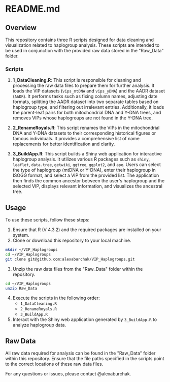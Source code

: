 # README.md

## Overview
This repository contains three R scripts designed for data cleaning and visualization related to haplogroup analysis. 
These scripts are intended to be used in conjunction with the provided raw data stored in the "Raw_Data" folder.

### Scripts
1. **1_DataCleaning.R**: This script is responsible for cleaning and processing the raw data files to prepare them for 
further analysis. It loads the VIP datasets (`vips_mtDNA` and `vips_yDNA`) and the AADR dataset (`AADR`). It performs 
tasks such as fixing column names, adjusting date formats, splitting the AADR dataset into two separate tables based on 
haplogroup type, and filtering out irrelevant entries. Additionally, it loads the parent-leaf pairs for both 
mitochondrial DNA and Y-DNA trees, and removes VIPs whose haplogroups are not found in the Y-DNA tree.

2. **2_RenameRoyals.R**: This script renames the VIPs in the mitochondrial DNA and Y-DNA datasets to their 
corresponding historical figures or famous individuals. It provides a comprehensive list of name replacements for 
better identification and clarity.

3. **3_BuildApp.R**: This script builds a Shiny web application for interactive haplogroup analysis. It utilizes 
various R packages such as `shiny`, `leaflet`, `data.tree`, `getwiki`, `ggtree`, `ggplot2`, and `ape`. Users can select 
the type of haplogroup (mtDNA or Y-DNA), enter their haplogroup in ISOGG format, and select a VIP from the provided 
list. The application then finds the common ancestor between the user's haplogroup and the selected VIP, displays 
relevant information, and visualizes the ancestral tree.

## Usage
To use these scripts, follow these steps:
1. Ensure that R (V 4.3.2) and the required packages are installed on your system.
2. Clone or download this repository to your local machine.
```sh
mkdir ~/VIP_Haplogroups
cd ~/VIP_Haplogroups
git clone git@github.com:alexaburchak/VIP_Haplogroups.git
```
3. Unzip the raw data files from the "Raw_Data" folder within the repository.
```sh
cd ~/VIP_Haplogroups
unzip Raw_Data
```
4. Execute the scripts in the following order:
   - `1_DataCleaning.R`
   - `2_RenameRoyals.R`
   - `3_BuildApp.R`
5. Interact with the Shiny web application generated by `3_BuildApp.R` to analyze haplogroup data.

## Raw Data
All raw data required for analysis can be found in the "Raw_Data" folder within this repository. Ensure that the 
file paths specified in the scripts point to the correct locations of these raw data files.

For any questions or issues, please contact @alexaburchak.

